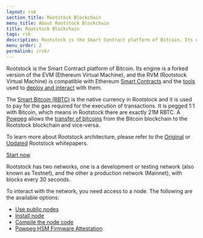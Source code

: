 ```yaml
---
layout: rsk
section_title: Rootstock Blockchain
menu_title: About Rootstock Blockchain
title: Rootstock Blockchain
tags: rsk
description: Rootstock is the Smart Contract platform of Bitcoin. Its engine is a forked version of the EVM (Ethereum Virtual Machine), and the RVM (Rootstock Virtual Machine) is compatible with Ethereum Smart Contracts and the tools used to deploy and interactwith them.
menu_order: 2
permalink: /rsk/
---
```


Rootstock is the Smart Contract platform of Bitcoin. Its engine is a forked version of the EVM (Ethereum Virtual Machine), and the RVM (Rootstock Virtual Machine) is compatible with Ethereum [Smart Contracts](/kb/ethereum-dapp-to-rsk/) and the [tools](/tools/) used to [deploy and interact](/kb/) with them.

The [Smart Bitcoin (RBTC)](/rsk/rbtc/) is the native currency in Rootstock and it is used to pay for the gas required for the execution of transactions. It is pegged 1:1 with Bitcoin, which means in Rootstock there are exactly 21M RBTC. A [Powpeg](/rsk/architecture/powpeg/) allows the [transfer of bitcoins](/rsk/rbtc/conversion/) from the Bitcoin blockchain to the Rootstock blockchain and vice-versa.

To learn more about Rootstock architecture, please refer to the [Original](https://rootstock.io/static/163f032d63d561e4c2fd7befe01d3e4e/rsk_white_paper-original.pdf) or [Updated](https://rootstock.io/static/a79b27d4889409602174df4710102056/RS-whitepaper.pdf) Rootstock whitepapers.

<a href="/guides/quickstart/" class="green-button">Start now</a>

Rootstock has two networks, one is a development or testing network (also known as Testnet), and the other a production network (Mainnet), with blocks every 30 seconds.

To interact with the network, you need access to a node. The following are the available options:
- [Use public nodes](/rsk/public-nodes)
- [Install node](/rsk/node/install)
- [Compile the node code](/rsk/node/contribute/)
- [Powpeg HSM Firmware Attestation](/rsk/architecture/powpeg#powpeg-hsm-firmware-attestation)
